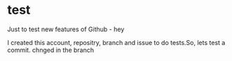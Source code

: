 # test
Just to test new features of Github - hey

I created this account, repositry, branch and issue to do tests.So, lets test a commit.
chnged in the branch
